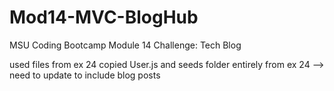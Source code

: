 # Mod14-MVC-BlogHub

MSU Coding Bootcamp Module 14 Challenge: Tech Blog

used files from ex 24
copied User.js and seeds folder entirely from ex 24 --> need to update to include blog posts
